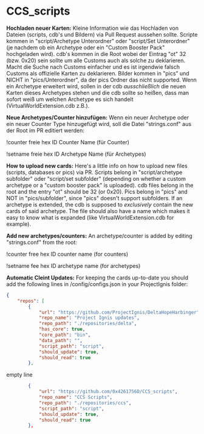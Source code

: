# CCS_scripts

**Hochladen neuer Karten:**
Kleine Information wie das Hochladen von Dateien (scripts, cdb's und Bildern) via Pull Request aussehen sollte.
Scripte kommen in "script/Archetype Unterordner" oder "script/Set Unterordner" (je nachdem ob ein Archetype oder ein "Custom Booster Pack" hochgeladen wird).
cdb's kommen in die Root wobei der Eintrag "ot" 32 (bzw. 0x20) sein sollte um alle Customs auch als solche zu deklarieren. Macht die Suche nach Customs einfacher und es ist irgendwie falsch Customs als offizielle Karten zu deklarieren.
Bilder kommen in "pics" und NICHT in "pics/Unterordner", da der pics Ordner das nicht supported.
Wenn ein Archetype erweitert wird, sollen in der cdb *ausschließlich* die neuen Karten dieses Archetypes stehen und die cdb sollte so heißen, dass man sofort weiß um welchen Archetype es sich handelt (VirtualWorldExtension.cdb z.B.).

**Neue Archetypes/Counter hinzufügen:**
Wenn ein neuer Archetype oder ein neuer Counter Type hinzugefügt wird, soll die Datei "strings.conf" aus der Root im PR editiert werden:

!counter freie hex ID Counter Name (für Counter)

!setname freie hex ID Archetype Name (für Archetypes)

**How to upload new cards:**
Here's a little info on how to upload new files (scripts, databases or pics) via PR.
Scripts belong in "script/archetype subfolder" oder "script/set subfolder" (depending on whether a custom archetype or a "custom booster pack" is uploaded).
cdb files belong in the root and the entry "ot" should be 32 (or 0x20).
Pics belong in "pics" and NOT in "pics/subfolder", since "pics" doesn't support subfolders.
If an archetype is extended, the cdb is supposed to *exclusively* contain the new cards of said archetype. The file should also have a name which makes it easy to know what is expanded (like VirtualWorldExtension.cdb for example).

**Add new archetypes/counters:**
An archetype/counter is added by editing "strings.conf" from the root:

!counter free hex ID counter name (for counters)

!setname fee hex ID archetype name (for archetypes)

**Automatic Cleint Updates:**
For keeping the cards up-to-date you should add the following lines in /config/configs.json in your ProjectIgnis folder:

```json
{
    "repos": [
        {
            "url": "https://github.com/ProjectIgnis/DeltaHopeHarbinger",
            "repo_name": "Project Ignis updates",
            "repo_path": "./repositories/delta",
            "has_core": true,
            "core_path": "bin",
            "data_path": "",
            "script_path": "script",
            "should_update": true,
            "should_read": true
        },
```
empty line
```json
        {
            "url": "https://github.com/0x4261756D/CCS_scripts",
            "repo_name": "CCS Scripts",
            "repo_path": "./repositories/ccs",
            "script_path": "script",
            "should_update": true,
            "should_read": true
        },
``` 

